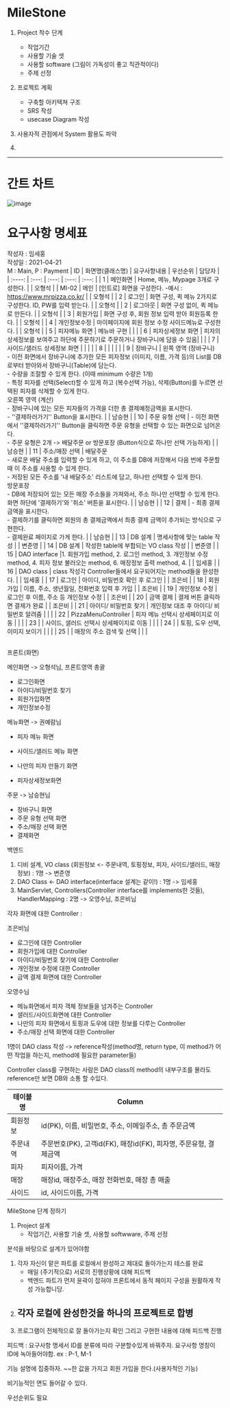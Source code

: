 # MileStone

1. Project 착수 단계
   - 작업기간
   - 사용할 기술 셋 
   - 사용할 software (그림이 가독성이 좋고 직관적이다)
   - 주제 선정
2. 프로젝트 계획

   - 구축할 아키텍쳐 구조
   - SRS 작성
   - usecase Diagram 작성
3. 사용자적 관점에서 System 활용도 파악
4. 


------


# 간트 차트
![image](https://user-images.githubusercontent.com/46814964/115572495-e7d5bc00-a2fa-11eb-9c2a-894987a824f3.png)




# 요구사항 명세표
작성자 : 임세홍<br/>
작성일 : 2021-04-21<br/>
M : Main,  P : Payment
| ID   | 화면명(클래스명) | 요구사항내용 | 우선순위 | 담당자 |
| :----: | :---: | :---: | :---: | :---: |
| 1    | 메인화면         |  Home, 메뉴, Mypage 3개로 구성한다.  |          | 오형석 |
| MI-02    | 메인   | [인트로] 화면을 구성한다.  -예시 : https://www.mrpizza.co.kr/ |        | 오형석       |
| 2    | 로그인      |  화면 구성, 퀵 메뉴 2가지로 구성한다. ID, PW를 입력 받는다. |          | 오형석 |
| 2    | 로그아웃   |  화면 구성 없이, 퀵 메뉴로 만든다. |          | 오형석 |
| 3    | 회원가입   |  화면 구성 후, 회원 정보 입력 받아 회원등록 한다. |          | 오형석 |
| 4    | 개인정보수정   |  마이페이지에 회원 정보 수정 사이드메뉴로 구성한다.  |          | 오형석 |
| 5    | 피자메뉴 화면  |   메뉴바 구현                                                             |          |        |
| 6    | 피자상세정보 화면 | 피자의 상세정보를 보여주고 하단에 주문하기로 주문하거나 장바구니에 담을 수 있음|          |        |
| 7    | 사이드/샐러드 상세정보 화면 |                                                              |          |        |
| 8    |                  |                                                   |          |        |
| 9    | 장바구니         |  왼쪽 영역 (장바구니)<br />- 이전 화면에서 장바구니에 추가한 모든 피자정보 (이미지, 이름, 가격 등)의 List를 DB로부터 받아와서 장바구니(Table)에 담는다.<br />- 수량을 조절할 수 있게 한다. (이때 minimum 수량은 1개)<br />- 특정 피자를 선택(Select)할 수 있게 하고 (복수선택 가능), 삭제(Button)를 누르면 선택된 피자를 삭제할 수 있게 한다.<br />오른쪽 영역 (계산)<br />- 장바구니에 있는 모든 피자들의 가격을 더한  총 결제예정금액을 표시한다.<br />- ''결제하러가기'' Button을 표시한다. |          | 남승현 |
| 10   | 주문 유형 선택   |  - 이전 화면에서 ''결제하러가기'' Button을 클릭하면 주문 유형을 선택할 수 있는 화면으로 넘어온다.<br />- 주문 유형은 2개 -> 배달주문 or 방문포장 (Button식으로 하나만 선택 가능하게) |          | 남승현 |
| 11   | 주소/매장 선택   | 배달주문<br />- 새로운 배달 주소를 입력할 수 있게 하고, 이 주소를 DB에 저장해서 다음 번에 주문할 때 이 주소를 사용할 수 있게 한다.<br />- 저장된 모든 주소를 '내 배달주소' 리스트에 담고, 하나만 선택할 수 있게 한다.<br />방문포장<br />- DB에 저장되어 있는 모든 매장 주소들을 가져와서, 주소 하나만 선택할 수 있게 한다.<br />화면 하단에 '결제하기'와 '취소' 버튼을 표시한다. |          | 남승현 |
| 12   | 결제             | - 최종 결제 금액을 표시한다.<br/>- 결제하기를 클릭하면 회원의 총 결제금액에서 최종 결제 금액이 추가되는 방식으로 구현한다.<br/>- 결제완료 페이지로 가게 한다. |          | 남승현 |
| 13   | DB 설계          | 명세사항에 맞는 table 작성                                   |          | 변준영 |
| 14   | DB 설계          | 작성한 table에 부합되는 VO class 작성                        |          | 변준영 |
| 15   | DAO interface    |1. 회원가입 method, 2. 로그인 method, 3. 개인정보 수정 method, 4. 피자 정보 불러오는 method, 6. 매장정보 출력 method, 4. |          | 임세홍 |
| 16   | DAO class        | class 작성각 Controller들에서 요구되어지는 method들을 완성한다. |          | 임세홍 |
| 17   | 로그인           |  아이디, 비밀번호 확인 후 로그인                                  |          | 조은비 |
| 18   | 회원가입         | 이름, 주소, 생년월일, 전화번호 입력 후 가입                  |          | 조은비 |
| 19   | 개인정보 수정    |  로그인 후 이름, 주소 등 개인정보 수정            |          | 조은비 |
| 20   | 금액 결제        | 결제 버튼 클릭하면 결제가 완료              |          | 조은비 |
| 21   | 아이디/ 비밀번호 찾기  | 개인정보 대조 후 아이디/ 비밀번호 알려줌    |          |        |
| 22   | PizzaMenuController | 피자 메뉴 선택시 상세페이지로 이동     |          |        |
| 23   |                  | 사이드, 샐러드 선택시 상세페이지로 이동   |          |        |
| 24   |                  | 토핑, 도우 선택, 이미지 보이기   |          |        |
| 25   |                  | 매장의 주소 검색 및 선택   |          |        |



## 

프론트(화면)

메인화면 -> 오형석님, 프론트영역 총괄 

- 로그인화면
- 아이디/비밀번호 찾기
- 회원가입화면
- 개인정보수정

메뉴화면 -> 권예람님

- 피자 메뉴 화면
- 사이드/샐러드 메뉴 화면
- 나만의 피자 만들기 화면

- 피자상세정보화면

주문 -> 남승현님

- 장바구니 화면
- 주문 유형 선택 화면
- 주소/매장 선택 화면
- 결제화면


백엔드 

1. 디비 설계, VO class (회원정보 <- 주문내역, 토핑정보, 피자, 사이드/샐러드, 매장정보) : 1명 -> 변준영 
2. DAO Class <- DAO interface(interface 설계는 같이!) : 1명 -> 임세홍
3. MainServlet, Controllers(Controller interface를 implements한 것들), HandlerMapping : 2명 -> 오영수님, 조은비님

각자 화면에 대한 Controller :

조은비님

- 로그인에 대한 Controller 
- 회원가입에 대한 Controller 
- 아이디/비밀번호 찾기에 대한 Controller 
- 개인정보 수정에 대한 Controller 
- 금액 결제 화면에 대한 Controller 

오영수님

- 메뉴화면에서 피자 객체 정보들을 넘겨주는 Controller 
- 샐러드/사이드화면에 대한 Controller 
- 나만의 피자 화면에서 토핑과 도우에 대한 정보를 다루는 Controller 
- 주소/매장 선택 화면에 대한 Controller 



1명이 DAO class 작성 -> reference작성(method명, return type, 이 method가 어떤 작업을 하는지, method에 필요한 parameter들)

Controller class를 구현하는 사람은 DAO class의 method의 내부구조를 몰라도 reference만 보면 DB와 소통 할 수있다.



| 테이블명 | Column                                                       |
| -------- | ------------------------------------------------------------ |
| 회원정보 | id(PK), 이름, 비밀번호, 주소, 이메일주소, 총 주문금액        |
| 주문내역 | 주문번호(PK), 고객id(FK), 매장id(FK), 피자명, 주문유형, 결제금액 |
| 피자     | 피자이름, 가격                                               |
| 매장     | 매장id, 매장주소, 매장 전화번호, 매장 총 매출                |
| 사이드   | id, 사이드이름, 가격                                         |




MileStone 단계 정하기

1. Project 설계
   - 작업기간, 사용할 기술 셋, 사용할 softwware, 주제 선정

분석을 바탕으로 설계가 있어야함

1. 각자 자신이 맡은 파트를 로컬에서 완성하고 제대로 돌아가는지 테스를 완료
   - 매일 (주기적으로) 서로의 진행상황에 대해 피드백
   - 백엔드 파트가 먼저 윤곽이 잡혀야 프론트에서 동적 페이지 구성을 원활하게 작성 가능합니당.
2. 각자 로컬에 완성한것을 하나의 프로젝트로 합병
   - 
3. 프로그램이 전체적으로 잘 돌아가는지 확인  그리고 구현한 내용에 대해 피드백 진행




피드백 : 요구사항 명세서 ID를 분류에 따라 구분할수있게 바꿔주자. 요구사항 명칭이 ID에 녹아들어야함.  ex : P-1, M-1

기능 설명에 집중하자. ~~한 값을 가지고 회원 가입을 한다.(사용자적인 기능)

비기능적인 면도 들어갈 수 있다.

우선순위도 필요
